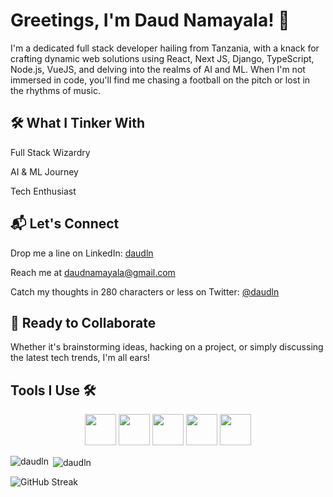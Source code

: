 # Greetings, I'm Daud Namayala! 👋

I'm a dedicated full stack developer hailing from Tanzania, with a knack for crafting dynamic web solutions using React, Next JS, Django, TypeScript, Node.js, VueJS, and delving into the realms of AI and ML. When I'm not immersed in code, you'll find me chasing a football on the pitch or lost in the rhythms of music.

## 🛠️ What I Tinker With

Full Stack Wizardry

AI & ML Journey

Tech Enthusiast


## 📬 Let's Connect

Drop me a line on LinkedIn: [daudln](https://www.linkedin.com/in/daudln)

Reach me at [daudnamayala@gmail.com](mailto:daudnamayala@gmail.com)

Catch my thoughts in 280 characters or less on Twitter: [@daudln](https://www.twitter.com/daudln)

## 🚀 Ready to Collaborate

Whether it's brainstorming ideas, hacking on a project, or simply discussing the latest tech trends, I'm all ears!

## Tools I Use 🛠️

<p align="center">
<img src="https://cdn.jsdelivr.net/gh/devicons/devicon@latest/icons/django/django-plain.svg" width="50" />
 <img src="https://cdn.jsdelivr.net/gh/devicons/devicon@latest/icons/react/react-original.svg" width="50"/>
 <img src="https://cdn.jsdelivr.net/gh/devicons/devicon@latest/icons/nextjs/nextjs-original.svg" width="50"/>
 <img src="https://cdn.jsdelivr.net/gh/devicons/devicon@latest/icons/tailwindcss/tailwindcss-original.svg" width="50" /> 
 <img src="https://cdn.jsdelivr.net/gh/devicons/devicon@latest/icons/git/git-plain-wordmark.svg" width="50"/>
</p>


<p><img align="left" src="https://github-readme-stats.vercel.app/api/top-langs/?username=daudln&theme=dracula&hide=css&langs_count=10&layout=donut-vertical" alt="daudln" /></p>

<p>&nbsp;<img align="center" src="https://github-readme-stats.vercel.app/api?username=daudln&show_icons=true&locale=en&theme=dracula" alt="daudln" /></p>

<p><img src="https://github-readme-streak-stats.herokuapp.com?user=daudln&theme=dracula" alt="GitHub Streak" /></p>